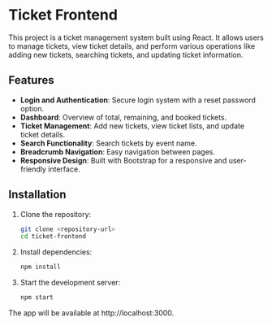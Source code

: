 # Ticket Frontend

This project is a ticket management system built using React. It allows users to manage tickets, view ticket details, and perform various operations like adding new tickets, searching tickets, and updating ticket information.

## Features

- **Login and Authentication**: Secure login system with a reset password option.
- **Dashboard**: Overview of total, remaining, and booked tickets.
- **Ticket Management**: Add new tickets, view ticket lists, and update ticket details.
- **Search Functionality**: Search tickets by event name.
- **Breadcrumb Navigation**: Easy navigation between pages.
- **Responsive Design**: Built with Bootstrap for a responsive and user-friendly interface.


## Installation

1. Clone the repository:

   ```bash
   git clone <repository-url>
   cd ticket-frontend
   
2. Install dependencies:
   
   ```bash
   npm install

4. Start the development server:
   
   ```bash
   npm start

The app will be available at http://localhost:3000.



